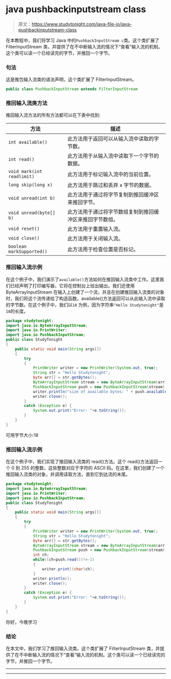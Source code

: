 # java pushbackinputstream class

> 原文：<https://www.studytonight.com/java-file-io/java-pushbackinputstream-class>

在本教程中，我们将学习 Java 中的`PushbackInputStream c`类。这个类扩展了 FilterInputStream 类，并提供了在不中断输入流的情况下“查看”输入流的机制。这个类可以读一个已经读完的字节，并推回一个字节。

### 句法

这是推包输入流类的语法声明，这个类扩展了 FilterInputStream。

```java
public class PushbackInputStream extends FilterInputStream 
```

### 推回输入流类方法

推回输入流方法的所有方法都可以在下表中找到:

| 方法 | 描述 |
| --- | --- |
| `int available()` | 此方法用于返回可以从输入流中读取的字节数。 |
| `int read()` | 此方法用于从输入流中读取下一个字节的数据。 |
| `void mark(int readlimit)` | 此方法用于标记输入流中的当前位置。 |
| `long skip(long x)` | 此方法用于跳过和丢弃 x 字节的数据。 |
| `void unread(int b)` | 此方法用于通过将字节复制到推回缓冲区来推回字节。 |
| `void unread(byte[] b)` | 此方法用于通过将字节数组复制到推回缓冲区来推回字节数组。 |
| `void reset()` | 此方法用于重置输入流。 |
| `void close()` | 此方法用于关闭输入流。 |
| `boolean markSupported()` | 此方法用于检查位置是否标记。 |

### 推回输入流示例

在这个例子中，我们演示了`available()`方法如何在推回输入流类中工作。这里我们已经声明了打印编写器，它将在控制台上给出输出。我们还使用 ByteArrayInputStream 在输入上创建了一个流，并且在创建推回输入流类的对象时，我们将这个流传递给了构造函数。available()方法返回可以从此输入流中读取的字节数。在这个例子中，我们以`18` 为例，因为字符串`"Hello Studytonight"`是`18`的长度。

```java
package studytonight;
import java.io.ByteArrayInputStream;
import java.io.PrintWriter;
import java.io.PushbackInputStream;
public class StudyTonight 
{
	public static void main(String args[])
	{
		try
		{  
			PrintWriter writer = new PrintWriter(System.out, true); 
			String str = "Hello Studytonight"; 
			byte arr[] = str.getBytes(); 
			ByteArrayInputStream stream = new ByteArrayInputStream(arr); 
			PushbackInputStream push = new PushbackInputStream(stream);    
			writer.println("size of available bytes: " + push.available()); 	          
			writer.close(); 
		}
		catch (Exception e)	{  
			System.out.print("Error: "+e.toString());
		}  
	}
}
```

可用字节大小:18

### 推回输入流示例

在这个例子中，我们实现了推回输入流类的 read()方法。这个 read()方法返回一个 0 到 255 的整数，这些整数对应于字符的 ASCII 码。在这里，我们创建了一个推回输入流类的对象，并调用读取方法，直到它到达流的末尾。

```java
package studytonight;
import java.io.ByteArrayInputStream;
import java.io.PrintWriter;
import java.io.PushbackInputStream;
public class StudyTonight 
{
	public static void main(String args[])
	{
		try
		{  
			PrintWriter writer = new PrintWriter(System.out, true); 
			String str = "Hello Studytonight"; 
			byte arr[] = str.getBytes(); 
			ByteArrayInputStream stream = new ByteArrayInputStream(arr); 
			PushbackInputStream push = new PushbackInputStream(stream); 
			int ch; 
			while((ch=push.read())!=-1) 
			{ 
				writer.print((char)ch); 
			} 
			writer.println(); 
			writer.close(); 
		}
		catch (Exception e)	{  
			System.out.print("Error: "+e.toString());
		}  
	}
}
```

你好，今晚学习

### 结论

在本文中，我们学习了推回输入流类。这个类扩展了 FilterInputStream 类，并提供了在不中断输入流的情况下“查看”输入流的机制。这个类可以读一个已经读完的字节，并推回一个字节。

* * *

* * *
